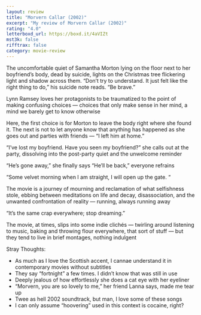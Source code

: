 ```yaml
---
layout: review
title: "Morvern Callar (2002)"
excerpt: "My review of Morvern Callar (2002)"
rating: "4.0"
letterboxd_url: https://boxd.it/4aVIZt
mst3k: false
rifftrax: false
category: movie-review
---
```


The uncomfortable quiet of Samantha Morton lying on the floor next to her boyfriend’s body, dead by suicide, lights on the Christmas tree flickering light and shadow across them. “Don’t try to understand. It just felt like the right thing to do,” his suicide note reads. “Be brave.”

Lynn Ramsey loves her protagonists to be traumatized to the point of making confusing choices — choices that only make sense in her mind, a mind we barely get to know otherwise

Here, the first choice is for Morton to leave the body right where she found it. The next is not to let anyone know that anything has happened as she goes out and parties with friends — “I left him at home.”

“I’ve lost my boyfriend. Have you seen my boyfriend?” she calls out at the party, dissolving into the post-party quiet and the unwelcome reminder

“He’s gone away,” she finally says
“He’ll be back,” everyone refrains

“Some velvet morning when I am straight, I will open up the gate. “

The movie is a journey of mourning and reclamation of what selfishness stole, ebbing between meditations on life and decay, disassociation, and the unwanted confrontation of reality — running, always running away

“It’s the same crap everywhere; stop dreaming.”

The movie, at times, slips into some indie clichés — twirling around listening to music, baking and throwing flour everywhere, that sort of stuff — but they tend to live in brief montages, nothing indulgent

Stray Thoughts:

- As much as I love the Scottish accent, I cannae understand it in contemporary movies without subtitles
- They say “fortnight” a few times. I didn’t know that was still in use
- Deeply jealous of how effortlessly she does a cat eye with her eyeliner
- “Morvern, you are so lovely to me,” her friend Lanna says, made me tear up
- Twee as hell 2002 soundtrack, but man, I love some of these songs
- I can only assume “hoovering” used in this context is cocaine, right?
